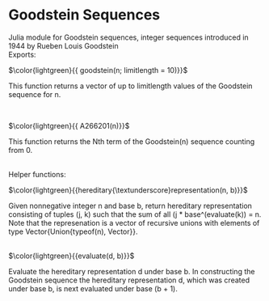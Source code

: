 # Goodstein Sequences
Julia module for Goodstein sequences, integer sequences introduced in 1944 by Rueben Louis Goodstein
<br />
Exports: 

$\color{lightgreen}{{ goodstein(n; limitlength = 10)}}$

This function returns a vector of up to limitlength values of the Goodstein sequence for n.

<br />

$\color{lightgreen}{{ A266201(n)}}$

This function returns the Nth term of the Goodstein(n) sequence counting from 0.
<br /><br />

Helper functions:

$\color{lightgreen}{{hereditary{\textunderscore}representation(n, b)}}$

Given nonnegative integer n and base b, return hereditary representation consisting of tuples (j, k)
such that the sum of all (j * base^(evaluate(k)) = n. Note that the represenation is a vector of
recursive unions with elements of type Vector{Union{typeof(n), Vector}}.
<br /><br />

$\color{lightgreen}{{evaluate(d, b)}}$

Evaluate the hereditary representation d under base b. In constructing the Goodstein sequence the
hereditary representation d, which was created under base b, is next evaluated under base (b + 1).



